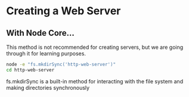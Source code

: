 # Creating a Web Server

## With Node Core...

This method is not recommended for creating servers, but we are going through it for learning purposes.

```bash
node -e "fs.mkdirSync('http-web-server')"
cd http-web-server
```
fs.mkdirSync is a built-in method for interacting with the file system and making directories synchronously 

